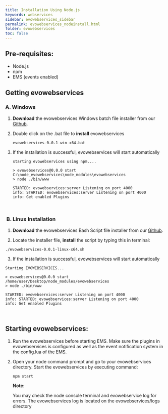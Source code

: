 ```yaml
---
title: Installation Using Node.js
keywords: webservices
sidebar: evowebservices_sidebar
permalink: evowebservices_nodeinstall.html
folder: evowebservices
toc: false
---
```


## Pre-requisites:

- Node.js
- npm
- EMS (events enabled)




## Getting evowebservices

### A. Windows

1. **Download** the evowebservices Windows batch file installer from our [Github](https://github.com/EvoStream/evowebservices-archives/tree/master/installers).

2. Double click on the .bat file to **install** evowebservices

   ```
   evowebservices-0.0.1-win-x64.bat
   ```

3. If the installation is successful, evowebservices will start automatically

   ```
   starting evowebservices using npm....
      
   > evowebservices@0.0.0 start C:\node_evowebservices\node_modules\evowebservices
   > node ./bin/www
      
   STARTED: evowebservices:server Listening on port 4000
   info: STARTED: evowebservices:server Listening on port 4000
   info: Get enabled Plugins
   ```

   ​

###  B. Linux Installation

1.  **Download** the evowebservices Bash Script file installer from our [Github](https://github.com/EvoStream/evowebservices-archives/tree/master/installers).

2.  Locate the installer file, **install** the script by typing this in terminal:

   ```
   ./evowebservices-0.0.1-linux-x64.sh
   ```

3.  If the installation is successful, evowebservices will start automatically

   ```
   Starting EVOWEBSERVICES...
      
   > evowebservices@0.0.0 start /home/user/Desktop/node_modules/evowebservices
   > node ./bin/www
      
   STARTED: evowebservices:server Listening on port 4000 
   info: STARTED: evowebservices:server Listening on port 4000 
   info: Get enabled Plugins
   ```

   ​

## Starting evowebservices:

1. Run the evowebservices before starting EMS. Make sure the plugins in evowebservices is configured as well as the event notification system in the config.lua of the EMS.

2. Open your node command prompt and go to your evowebservices directory. Start the evowebservices by executing command:

   ```
   npm start
   ```

   **Note:** 

   You may check the node console terminal and evowebservice log for errors. The evowebservices log is located on the evowebservices/logs directory